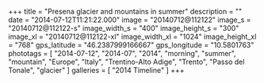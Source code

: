 +++
title = "Presena glacier and mountains in summer"
description = ""
date = "2014-07-12T11:21:22.000"
image = "20140712@112122"
image_s = "20140712@112122-s"
image_width_s = "400"
image_height_s = "300"
image_xl = "20140712@112122-xl"
image_width_xl = "1024"
image_height_xl = "768"
gps_latitude = "46.2387999166667"
gps_longitude = "10.5801763"
phototags = [ "2014-07-12", "2014-07", "2014", "morning", "summer", "mountain", "Europe", "Italy", "Trentino-Alto Adige", "Trento", "Passo del Tonale", "glacier" ]
galleries = [ "2014 Timeline" ]
+++
